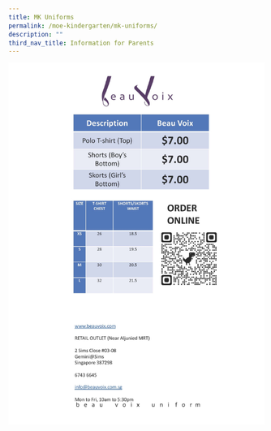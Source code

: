 ```yaml
---
title: MK Uniforms
permalink: /moe-kindergarten/mk-uniforms/
description: ""
third_nav_title: Information for Parents
---
```

<img src="/images/mkuni.jpg">